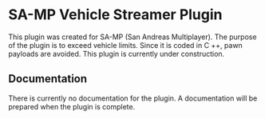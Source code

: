 # SA-MP Vehicle Streamer Plugin
This plugin was created for SA-MP (San Andreas Multiplayer). The purpose of the plugin is to exceed vehicle limits. Since it is coded in C ++, pawn payloads are avoided. This plugin is currently under construction.

## Documentation

There is currently no documentation for the plugin. A documentation will be prepared when the plugin is complete.
